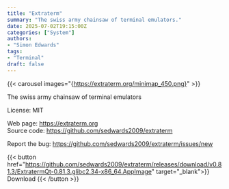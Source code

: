 ```yaml
---
title: "Extraterm"
summary: "The swiss army chainsaw of terminal emulators."
date: 2025-07-02T19:15:00Z
categories: ["System"]
authors:
- "Simon Edwards"
tags: 
- "Terminal"
draft: false
---
```


{{< carousel images="{https://extraterm.org/minimap_450.png}" >}}

The swiss army chainsaw of terminal emulators

License: MIT

Web page: <https://extraterm.org>  
Source code: <https://github.com/sedwards2009/extraterm>

Report the bug: <https://github.com/sedwards2009/extraterm/issues/new>  

{{< button href="https://github.com/sedwards2009/extraterm/releases/download/v0.81.3/ExtratermQt-0.81.3.glibc2.34-x86_64.AppImage" target="_blank">}}
Download
{{< /button >}}